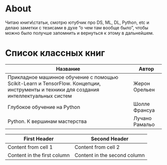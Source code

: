 # About

Читаю книги\статьи, смотрю ютубчик про DS, ML, DL, Python, etc 
и делаю заметки с тезисами в духе “о чем там вообще было”, 
чтобы можно было получше запомнить и вернуться к этому в дальнейшем.

# Список классных книг
Название | Автор
-------- | -----
Прикладное машинное обучение с помощью Scikit-Learn и TensorFlow.   Концепции, инструменты и техники для создания интеллектуальных систем | Жерон Орельен 
Глубокое обучение на Python | Шолле Франсуа
Python. К вершинам мастерства | Лучано Рамальо

First Header | Second Header
------------ | -------------
Content from cell 1 | Content from cell 2
Content in the first column | Content in the second column
